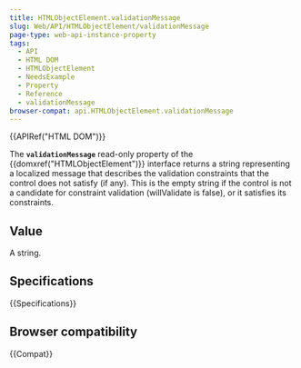 ```yaml
---
title: HTMLObjectElement.validationMessage
slug: Web/API/HTMLObjectElement/validationMessage
page-type: web-api-instance-property
tags:
  - API
  - HTML DOM
  - HTMLObjectElement
  - NeedsExample
  - Property
  - Reference
  - validationMessage
browser-compat: api.HTMLObjectElement.validationMessage
---
```

{{APIRef("HTML DOM")}}

The **`validationMessage`** read-only property
of the {{domxref("HTMLObjectElement")}} interface returns a string
representing a localized message that describes the validation constraints that the
control does not satisfy (if any). This is the empty string if the control is not a
candidate for constraint validation (willValidate is false), or it satisfies its
constraints.

## Value

A string.

## Specifications

{{Specifications}}

## Browser compatibility

{{Compat}}
